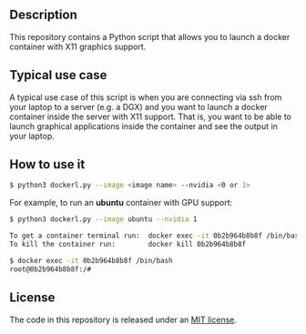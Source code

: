 Description
-----------
This repository contains a Python script that allows you to launch a docker container with X11 graphics support. 

Typical use case
----------------
A typical use case of this script is when you are connecting via ssh from your laptop to a server (e.g. a DGX)
and you want to launch a docker container inside the server with X11 support. That is, you want to be able
to launch graphical applications inside the container and see the output in your laptop. 

How to use it
-------------
```bash
$ python3 dockerl.py --image <image name> --nvidia <0 or 1>
```

For example, to run an **ubuntu** container with GPU support:
```bash
$ python3 dockerl.py --image ubuntu --nvidia 1

To get a container terminal run:  docker exec -it 0b2b964b8b8f /bin/bash
To kill the container run:        docker kill 0b2b964b8b8f

$ docker exec -it 0b2b964b8b8f /bin/bash
root@0b2b964b8b8f:/#
```

License
-------
The code in this repository is released under an [MIT license](https://github.com/luiscarlosgph/docker-with-graphics/blob/main/LICENSE).
